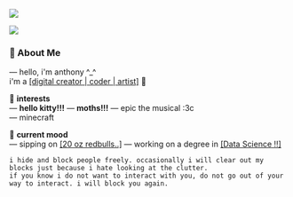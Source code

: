 ![](https://file.garden/ZuYDI_iCk3VglukI/meowmeowmeow.png)

![](https://singlecolorimage.com/get/ffc0cb/500x1)

  ### 🌿 About Me

— hello, i'm anthony ^_^  
i'm a [[digital creator | coder | artist]](https://github.com/lazyserpentt)  🌸

🌙 **interests**  
— **hello kitty!!!** 
— **moths!!!**
— epic the musical :3c  
— minecraft

🌷 **current mood**  
— sipping on [[20 oz redbulls..]](https://github.com/lazyserpentt)
— working on a degree in [[Data Science !!]](https://github.com/lazyserpentt)

```
i hide and block people freely. occasionally i will clear out my blocks just because i hate looking at the clutter.
if you know i do not want to interact with you, do not go out of your way to interact. i will block you again.
```
